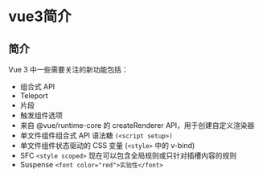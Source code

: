 # vue3简介

## 简介
Vue 3 中一些需要关注的新功能包括：
* 组合式 API
* Teleport
* 片段
* 触发组件选项
* 来自 @vue/runtime-core 的 createRenderer API，用于创建自定义渲染器
* 单文件组件组合式 API 语法糖 `(<script setup>)`
* 单文件组件状态驱动的 CSS 变量 (`<style>` 中的 v-bind)
* SFC `<style scoped>` 现在可以包含全局规则或只针对插槽内容的规则
* Suspense `<font color="red">实验性</font>`

